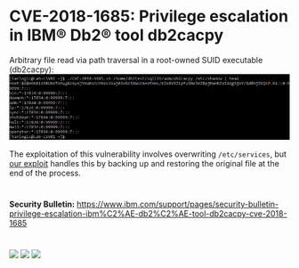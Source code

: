 # CVE-2018-1685: Privilege escalation in IBM® Db2® tool db2cacpy


Arbitrary file read via path traversal in a root-owned SUID executable (db2cacpy):
![Reading of /etc/shadow](db2_shadow.png "Reading of /etc/shadow")

The exploitation of this vulnerability involves overwriting `/etc/services`, but [our exploit](CVE-2018-1685.sh) handles this by backing up and restoring the original file at the end of the process.

#

__Security Bulletin:__ https://www.ibm.com/support/pages/security-bulletin-privilege-escalation-ibm%C2%AE-db2%C2%AE-tool-db2cacpy-cve-2018-1685<br>
#

[![](https://img.shields.io/badge/www-blackarrow.net-E5A505?style=flat-square)](https://www.blackarrow.net) [![](https://img.shields.io/badge/twitter-@BlackArrowSec-00aced?style=flat-square&logo=twitter&logoColor=white)](https://twitter.com/BlackArrowSec) [![](https://img.shields.io/badge/linkedin-@BlackArrowSec-0084b4?style=flat-square&logo=linkedin&logoColor=white)](https://www.linkedin.com/company/blackarrowsec/)

